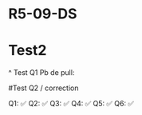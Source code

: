 # R5-09-DS

# Test2 
^ Test Q1
Pb de pull:

#Test Q2 / correction


Q1: ✅
Q2: ✅
Q3: ✅
Q4: ✅
Q5: ✅
Q6: ✅
